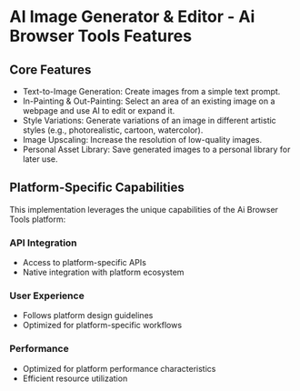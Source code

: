 # AI Image Generator & Editor - Ai Browser Tools Features

## Core Features
- Text-to-Image Generation: Create images from a simple text prompt.
- In-Painting & Out-Painting: Select an area of an existing image on a webpage and use AI to edit or expand it.
- Style Variations: Generate variations of an image in different artistic styles (e.g., photorealistic, cartoon, watercolor).
- Image Upscaling: Increase the resolution of low-quality images.
- Personal Asset Library: Save generated images to a personal library for later use.

## Platform-Specific Capabilities
This implementation leverages the unique capabilities of the Ai Browser Tools platform:

### API Integration
- Access to platform-specific APIs
- Native integration with platform ecosystem

### User Experience
- Follows platform design guidelines
- Optimized for platform-specific workflows

### Performance
- Optimized for platform performance characteristics
- Efficient resource utilization
